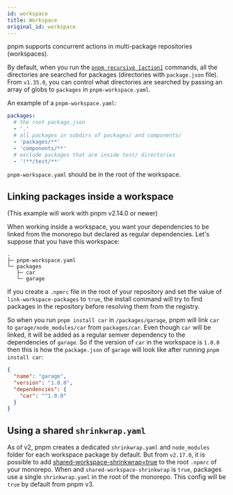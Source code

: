 ```yaml
---
id: workspace
title: Workspace
original_id: workspace
---
```


pnpm supports concurrent actions in multi-package repositories (workspaces).

By default, when you run the [`pnpm recursive [action]`](pnpm-recursive.md) commands,
all the directories are searched for packages (directories with `package.json` file).
From `v1.35.0`, you can control what directories are searched by passing an array of globs to `packages` in `pnpm-workspace.yaml`.

An example of a `pnpm-workspace.yaml`:

```yaml
packages:
  # the root package.json
  - '.'
  # all packages in subdirs of packages/ and components/
  - 'packages/**'
  - 'components/**'
  # exclude packages that are inside test/ directories
  - '!**/test/**'
```

`pnpm-workspace.yaml` should be in the root of the workspace.

## Linking packages inside a workspace

(This example will work with pnpm v2.14.0 or newer)

When working inside a workspace, you want your dependencies to be linked from the monorepo but declared as regular dependencies.
Let's suppose that you have this workspace:

```
.
├─ pnpm-workspace.yaml
└─ packages
   ├─ car
   └─ garage
```

If you create a `.npmrc` file in the root of your repository and set the value of `link-workspace-packages` to `true`, the install
command will try to find packages in the repository before resolving them from the registry.

So when you run `pnpm install car` in `/packages/garage`, pnpm will link `car` to `garage/node_modules/car` from `packages/car`.
Even though `car` will be linked, it will be added as a regular semver dependency to the dependencies of `garage`. So if the version of `car` in the workspace is `1.0.0` then this is
how the `package.json` of `garage` will look like after running `pnpm install car`:

```json
{
  "name": "garage",
  "version": "1.0.0",
  "dependencies": {
    "car": "^1.0.0"
  }
}
```

## Using a shared `shrinkwrap.yaml`

As of v2, pnpm creates a dedicated `shrinkwrap.yaml` and `node_modules` folder for each workspace package by default.
But from `v2.17.0`, it is possible to add [shared-workspace-shrinkwrap=true](pnpm-recursive.md#shared-workspace-shrinkwrap) to the root `.npmrc` of your monorepo.
When and `shared-workspace-shrinkwrap` is `true`, packages use a single `shrinkwrap.yaml` in the root of the monorepo.
This config will be `true` by default from pnpm v3.

